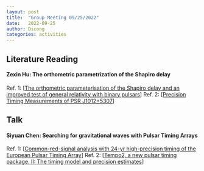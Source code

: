 ```yaml
---
layout: post
title:  "Group Meeting 09/25/2022"
date:   2022-09-25
author: Dicong
categories: activities
---
```


## Literature Reading

####  Zexin Hu: The orthometric parametrization of the Shapiro delay
 
Ref. 1: [[The orthometric parameterisation of the Shapiro delay and an improved test of general relativity with binary pulsars](https://arxiv.org/abs/1007.0933)]
Ref. 2: [[Precision Timing Measurements of PSR J1012+5307](https://arxiv.org/abs/1007.0933)]

## Talk

#### Siyuan Chen: Searching for gravitational waves with Pulsar Timing Arrays

Ref. 1: [[Common-red-signal analysis with 24-yr high-precision timing of the European Pulsar Timing Array](https://arxiv.org/abs/2110.13184)]
Ref. 2: [[Tempo2, a new pulsar timing package. II: The timing model and precision estimates](https://arxiv.org/abs/astro-ph/0607664)]
